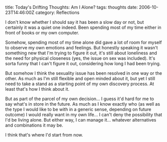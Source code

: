title: Today's Drifting Thoughts: Am I Alone?
tags: thoughts
date: 2006-10-23T14:46:00Z
category: Reflections

I don't know whether I should say it has been a slow day or not, but certainly it was a quiet one indeed. Been spending most of my time either in front of books or my own computer.

Somehow, spending most of my time alone did gave a lot of room for myself to observe my own emotions and feelings. But honestly speaking it wasn't something new that I'm trying to figure it out, it's still about loneliness and the need for physical closeness (yes, the issue on sex was included). It's sorta funny that I can't figure it out, considering how long I had been trying.

But somehow I think the sexuality issue has been resolved in one way or the other. As much as I'm still flexible and open minded about it, but yet I still need to take a stand as a starting point of my own discovery process. At least that's how I think about it.

But as part of the parcel of my own decision… I guess it'd hard for me to say what's in store in the future. As much as I know exactly who (as well as the type I would like to be with in a generic sense, depending on future outcome) I would really want in my own life… I can't deny the possibility that I'd be living alone. But either way, I can manage it… whatever alternatives and combinations it may be.

I think that's where I'd start from now.
